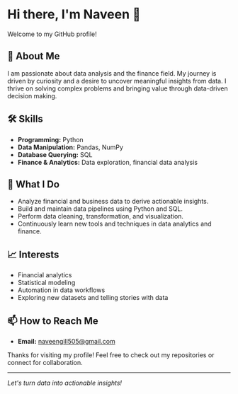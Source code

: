 # Hi there, I'm Naveen 👋

Welcome to my GitHub profile!

## 💼 About Me
I am passionate about data analysis and the finance field. My journey is driven by curiosity and a desire to uncover meaningful insights from data. I thrive on solving complex problems and bringing value through data-driven decision making.

## 🛠️ Skills
- **Programming:** Python
- **Data Manipulation:** Pandas, NumPy
- **Database Querying:** SQL
- **Finance & Analytics:** Data exploration, financial data analysis

## 🚀 What I Do
- Analyze financial and business data to derive actionable insights.
- Build and maintain data pipelines using Python and SQL.
- Perform data cleaning, transformation, and visualization.
- Continuously learn new tools and techniques in data analytics and finance.

## 📈 Interests
- Financial analytics
- Statistical modeling
- Automation in data workflows
- Exploring new datasets and telling stories with data

## 📫 How to Reach Me
- **Email:** [naveengill505@gmail.com](mailto:naveengill505@gmail.com)

Thanks for visiting my profile! Feel free to check out my repositories or connect for collaboration.

---
*Let's turn data into actionable insights!*
